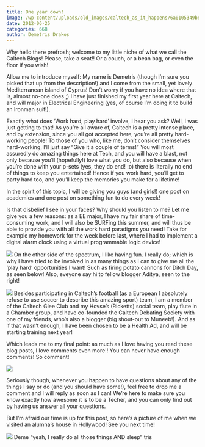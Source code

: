 ```yaml
---
title: One year down!
image: /wp-content/uploads/old_images/caltech_as_it_happens/6a0105349b8251970b016306b536cf970d.jpg
date: 2012-06-25
categories: 668
author: Demetris Drakos
---
```



Why hello there prefrosh; welcome to my little niche of what we call the Caltech Blogs! Please, take a seat!! Or a couch, or a bean bag, or even the floor if you wish!

Allow me to introduce myself: My name is Demetris (though I’m sure you picked that up from the description!) and I come from the small, yet lovely Mediterranean island of Cyprus! Don’t worry if you have no idea where that is, almost no-one does ;) I have just finished my first year here at Caltech, and will major in Electrical Engineering (yes, of course I’m doing it to build an Ironman suit!).

Exactly what does ‘Work hard, play hard’ involve, I hear you ask? Well, I was just getting to that! As you’re all aware of, Caltech is a pretty intense place, and by extension, since you all got accepted here, you’re all pretty hard-working people! To those of you who, like me, don’t consider themselves hard-working, I’ll just say “Give it a couple of terms!” You will most assuredly do amazing things here at Tech, and you will have a blast, not only because you’ll (hopefully!) love what you do, but also because when you’re done with your p-sets (yes, they do end! :o) there is literally no end of things to keep you entertained! Hence if you work hard, you’ll get to party hard too, and you’ll keep the memories you make for a lifetime!

In the spirit of this topic, I will be giving you guys (and girls!) one post on academics and one post on something fun to do every week!

Is that disbelief I see in your faces? Why should you listen to me? Let me give you a few reasons: as a EE major, I have my fair share of time-consuming work, and I will also be SURFing this summer, and will thus be able to provide you with all the work hard paradigms you need! Take for example my homework for the week before last, where I had to implement a digital alarm clock using a virtual programmable logic device!

![](/old_images/caltech_as_it_happens/6a0105349b8251970b016306b56a0f970d.jpg)
On the other side of the spectrum, I like having fun. I really do; which is why I have tried to be involved in as many things as I can to give me all the ‘play hard’ opportunities I want! Such as firing potato cannons for Ditch Day, as seen below! Also, eveyone say hi to fellow blogger Aditya, seen to the right!

![](/old_images/caltech_as_it_happens/6a0105349b8251970b016767a8a703970b.jpg)
Besides participating in Caltech’s football (as a European I absolutely refuse to use soccer to describe this amazing sport) team, I am a member of the Caltech Glee Club and my Hovse’s (Ricketts) social team, play flute in a Chamber group, and have co-founded the Caltech Debating Society with one of my friends, who’s also a blogger (big shout-out to Muneeb!). And as if that wasn’t enough, I have been chosen to be a Health Ad, and will be starting training next year!

Which leads me to my final point: as much as I love having you read these blog posts, I love comments even more!! You can never have enough comments! So comment!

![](/old_images/caltech_as_it_happens/6a0105349b8251970b016767a8afb5970b.gif)

Seriously though, whenever you happen to have questions about any of the things I say or do (and you should have some!), feel free to drop me a comment and I will reply as soon as I can! We’re here to make sure you know exactly how awesome it is to be a Techer, and you can only find out by having us answer all your questions.

But I’m afraid our time is up for this post, so here’s a picture of me when we visited an alumna’s house in Hollywood! See you next time!

![](/old_images/caltech_as_it_happens/6a0105349b8251970b016306b55a52970d.jpg)
Deme “yeah, I really do all those things AND sleep” tris

